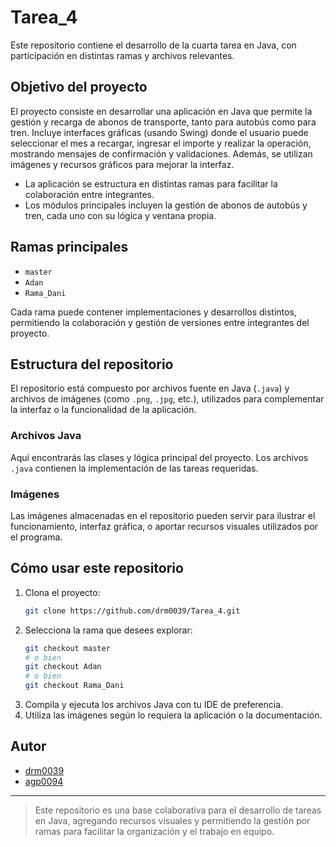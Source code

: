 # Tarea_4

Este repositorio contiene el desarrollo de la cuarta tarea en Java, con participación en distintas ramas y archivos relevantes. 

## Objetivo del proyecto

El proyecto consiste en desarrollar una aplicación en Java que permite la gestión y recarga de abonos de transporte, tanto para autobús como para tren. Incluye interfaces gráficas (usando Swing) donde el usuario puede seleccionar el mes a recargar, ingresar el importe y realizar la operación, mostrando mensajes de confirmación y validaciones. Además, se utilizan imágenes y recursos gráficos para mejorar la interfaz.

- La aplicación se estructura en distintas ramas para facilitar la colaboración entre integrantes.
- Los módulos principales incluyen la gestión de abonos de autobús y tren, cada uno con su lógica y ventana propia.

## Ramas principales

- `master`
- `Adan`
- `Rama_Dani`

Cada rama puede contener implementaciones y desarrollos distintos, permitiendo la colaboración y gestión de versiones entre integrantes del proyecto.

## Estructura del repositorio

El repositorio está compuesto por archivos fuente en Java (`.java`) y archivos de imágenes (como `.png`, `.jpg`, etc.), utilizados para complementar la interfaz o la funcionalidad de la aplicación.

### Archivos Java

Aquí encontrarás las clases y lógica principal del proyecto. Los archivos `.java` contienen la implementación de las tareas requeridas.

### Imágenes

Las imágenes almacenadas en el repositorio pueden servir para ilustrar el funcionamiento, interfaz gráfica, o aportar recursos visuales utilizados por el programa.

## Cómo usar este repositorio

1. Clona el proyecto:
   ```bash
   git clone https://github.com/drm0039/Tarea_4.git
   ```
2. Selecciona la rama que desees explorar:
   ```bash
   git checkout master
   # o bien
   git checkout Adan
   # o bien
   git checkout Rama_Dani
   ```
3. Compila y ejecuta los archivos Java con tu IDE de preferencia.
4. Utiliza las imágenes según lo requiera la aplicación o la documentación.

## Autor

- [drm0039](https://github.com/drm0039)
- [agp0094](https://github.com/AdanGavira)

---

> Este repositorio es una base colaborativa para el desarrollo de tareas en Java, agregando recursos visuales y permitiendo la gestión por ramas para facilitar la organización y el trabajo en equipo.
